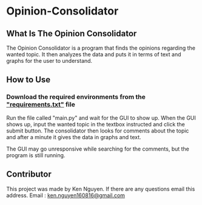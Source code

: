 # Opinion-Consolidator
## What Is The Opinion Consolidator
The Opinion Consolidator is a program that finds the opinions regarding the wanted topic. It then analyzes the data and puts it in terms of text and graphs for the user to understand. 

## How to Use
### **Download the required environments from the ["requirements.txt"](https://github.com/knguyen271/Opinion-Consolidator/blob/main/requirements.txt) file**

Run the file called "main.py" and wait for the GUI to show up. When the GUI shows up, input the wanted topic in the textbox instructed and click the submit button. The consolidator then looks for comments about the topic and after a minute it gives the data in graphs and text.  

The GUI may go unresponsive while searching for the comments, but the program is still running. 

## Contributor
This project was made by Ken Nguyen. If there are any questions email this address.
Email : ken.nguyen160816@gmail.com
